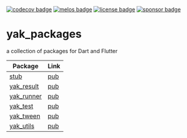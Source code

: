 [![codecov badge][]][codecov]
[![melos badge][]][melos]
[![license badge][]][license]
[![sponsor badge][]][sponsor]


# yak_packages

a collection of packages for Dart and Flutter

| Package | Link |
|--------|-----|
| [stub](https://github.com/iapicca/yak_packages/tree/master/packages/stub) | [pub](https://pub.dev/packages/stub) |
| [yak_result](https://github.com/iapicca/yak_packages/tree/master/packages/yak_result) | [pub](https://pub.dev/packages/yak_result) |
| [yak_runner](https://github.com/iapicca/yak_packages/tree/master/packages/yak_runner) | [pub](https://pub.dev/packages/yak_runner) |
| [yak_test](https://github.com/iapicca/yak_packages/tree/master/packages/yak_test) | [pub](https://pub.dev/packages/yak_test) |
| [yak_tween](https://github.com/iapicca/yak_packages/tree/master/packages/yak_tween) | [pub](https://pub.dev/packages/yak_tween) |
| [yak_utils](https://github.com/iapicca/yak_packages/tree/master/packages/yak_utils) | [pub](https://pub.dev/packages/yak_utils) |



[codecov]: https://codecov.io/gh/iapicca/yak_packages
[codecov badge]: https://codecov.io/gh/iapicca/yak_packages/branch/master/graph/badge.svg?token=KVHDWICFU0
[melos badge]: https://img.shields.io/badge/maintained%20with-melos-f700ff.svg
[melos]: https://github.com/invertase/melos
[license]: https://opensource.org/licenses/MIT
[license badge]: https://img.shields.io/badge/license-MIT-blue.svg
[sponsor]: https://github.com/sponsors/iapicca
[sponsor badge]: https://img.shields.io/badge/-Sponsor-fafbfc?logo=GitHub%20Sponsors